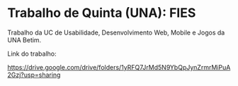 # Trabalho de Quinta (UNA): FIES
Trabalho da UC de Usabilidade, Desenvolvimento Web, Mobile e Jogos da UNA Betim.

Link do trabalho:

https://drive.google.com/drive/folders/1yRFQ7JrMd5N9YbQpJynZrmrMiPuA2Gzj?usp=sharing
